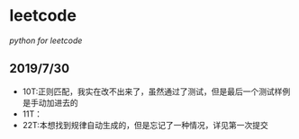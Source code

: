 # leetcode
*python for leetcode*

## 2019/7/30
* 10T:正则匹配，我实在改不出来了，虽然通过了测试，但是最后一个测试样例是手动加进去的
* 11T：
* 22T:本想找到规律自动生成的，但是忘记了一种情况，详见第一次提交
